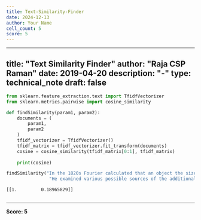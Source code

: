 ```yaml
---
title: Text-Similarity-Finder
date: 2024-12-13
author: Your Name
cell_count: 5
score: 5
---
```


---
title: "Text Similarity Finder"
author: "Raja CSP Raman"
date: 2019-04-20
description: "-"
type: technical_note
draft: false
---

```python
from sklearn.feature_extraction.text import TfidfVectorizer
from sklearn.metrics.pairwise import cosine_similarity  
```


```python
def findSimilarity(param1, param2):
    documents = (
        param1,
        param2
    )
    tfidf_vectorizer = TfidfVectorizer()
    tfidf_matrix = tfidf_vectorizer.fit_transform(documents)
    cosine = cosine_similarity(tfidf_matrix[0:1], tfidf_matrix)
    
    print(cosine)
```


```python
findSimilarity("In the 1820s Fourier calculated that an object the size of the Earth, and at its distance from the Sun, should be considerably colder than the planet actually is if warmed by only the effects of incoming solar radiation",
                "He examined various possible sources of the additional observed heat in articles published in 1824")
```

    [[1.         0.18965829]]



```python

```


---
**Score: 5**